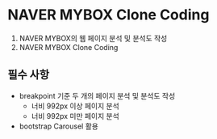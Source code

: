 # NAVER MYBOX Clone Coding

1. NAVER MYBOX의 웹 페이지 분석 및 분석도 작성
2. NAVER MYBOX Clone Coding

## 필수 사항
- breakpoint 기준 두 개의 페이지 분석 및 분석도 작성
  - 너비 992px 이상 페이지 분석
  - 너비 992px 미만 페이지 분석
- bootstrap Carousel 활용